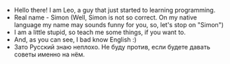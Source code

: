 - Hello there! I am Leo, a guy that just started to learning programming.
- Real name - Simon (Well, Simon is not so correct. On my native language my name may sounds funny for you, so, let's stop on "Simon")
- I am a little stupid, so teach me some things, if you want to.
- And, as you can see, I bad know English :)
- Зато Русский знаю неплохо. Не буду против, если будете давать советы именно на нём.

<!---
SemyonPopov/SemyonPopov is a ✨ special ✨ repository because its `README.md` (this file) appears on your GitHub profile.
You can click the Preview link to take a look at your changes.
--->
